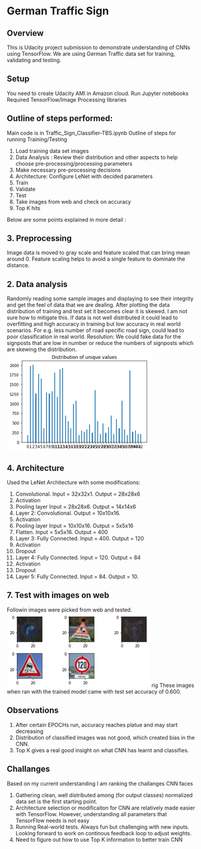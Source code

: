 # German Traffic Sign
## Overview
This is Udacity project submission to demonstrate understanding of CNNs using TensorFlow. We are using German Traffic data set for training, validating and testing.

## Setup
You need to create Udacity AMI in Amazon cloud.
Run Jupyter notebooks
Required TensorFlow/Image Processing libraries

## Outline of steps performed:
Main code is in Traffic_Sign_Classifier-TBS.ipynb
Outline of steps for running Training/Testing
1. Load training data set images
2. Data Analysis : Review their distribution and other aspects to help choose pre-processing/processing parameters
3. Make necessary pre-processing decisions
4. Architecture: Configure LeNet with decided parameters
5. Train
6. Validate
7. Test
8. Take images from web and check on accuracy 
9. Top K hits

Below are some points explained in more detail :

## 3. Preprocessing
Image data is moved to gray scale and feature scaled that can bring mean around 0. Feature scaling  helps to avoid a single feature to dominate the distance.


## 2. Data analysis
Randomly reading some sample images and displaying to see their integrity and get the feel of data that we are dealing. 
After plotting the data distribution of training and test set it becomes clear it is skewed. I am not sure how to mitigate this. If data is not well distributed it could lead to overfitting and high accuracy in training but low accuracy in real world scenarios. For e.g. less number of road specific road sign, could lead to poor classification in real world. Resolution: We could fake data for the signposts that are low in number or reduce the numbers of signposts which are skewing the distribution.
![picture](distribution.png)


## 4. Architecture
Used the LeNet Architecture with some modifications: 
1. Convolutional. Input = 32x32x1. Output = 28x28x6
1. Activation
1. Pooling layer Input = 28x28x6. Output = 14x14x6
1. Layer 2: Convolutional. Output = 10x10x16.
1. Activation
1. Pooling layer Input = 10x10x16. Output = 5x5x16
1. Flatten. Input = 5x5x16. Output = 400
1. Layer 3: Fully Connected. Input = 400. Output = 120
1. Activation 
1. Dropout
1. Layer 4: Fully Connected. Input = 120. Output = 84
1. Activation
1. Dropout
1. Layer 5: Fully Connected. Input = 84. Output = 10.


## 7. Test with images on web
Followin images were picked from web and tested.
![picture](5sampleimages.png)
rig
These images when ran with the trained model came with test set accuracy of 0.600. 
## Observations
1. After certain EPOCHs run, accuracy reaches platue and may start decreasing
2. Distribution of classified images was not good, which created bias in the CNN.
3. Top K gives a real good insight on what CNN has learnt and classifies. 


## Challanges
Based on my current understanding I am ranking the challanges CNN faces
1. Gathering clean, well distributed among (for output classes) normalized data set is the first starting point.
2. Architecture selection or modificaiton for CNN are relatively made easier with TensorFlow. However, understanding all parameters that TensorFlow needs is not easy
3. Running Real-world tests. Always fun but challenging with new inputs. Looking forward to work on continous feedback loop to adjust weights.
4. Need to figure out how to use Top K information to better train CNN

